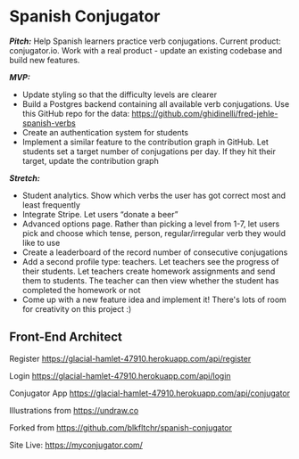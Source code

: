 # Spanish Conjugator
***Pitch:*** Help Spanish learners practice verb conjugations. Current product: conjugator.io.
Work with a real product - update an existing codebase and build new features.

***MVP:***
- Update styling so that the difficulty levels are clearer 
- Build a Postgres backend containing all available verb conjugations. Use this GitHub repo for the data: https://github.com/ghidinelli/fred-jehle-spanish-verbs
- Create an authentication system for students
- Implement a similar feature to the contribution graph in GitHub. Let students set a target number of conjugations per day. If they hit their target, update the contribution graph

***Stretch:***
- Student analytics. Show which verbs the user has got correct most and least frequently
- Integrate Stripe. Let users “donate a beer” 
- Advanced options page. Rather than picking a level from 1-7, let users pick and choose which tense, person, regular/irregular verb they would like to use
- Create a leaderboard of the record number of consecutive conjugations
- Add a second profile type: teachers. Let teachers see the progress of their students. Let teachers create homework assignments and send them to students. The teacher can then view whether the student has completed the homework or not
- Come up with a new feature idea and implement it! There's lots of room for creativity on this project :)

## Front-End Architect

Register
https://glacial-hamlet-47910.herokuapp.com/api/register

Login
https://glacial-hamlet-47910.herokuapp.com/api/login

Conjugator App 
https://glacial-hamlet-47910.herokuapp.com/api/conjugator

Illustrations from https://undraw.co

Forked from https://github.com/blkfltchr/spanish-conjugator

Site Live: https://myconjugator.com/